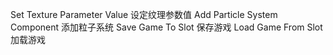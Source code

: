 Set Texture Parameter Value         设定纹理参数值
Add Particle System Component       添加粒子系统
Save Game To Slot                   保存游戏
Load Game From Slot                 加载游戏